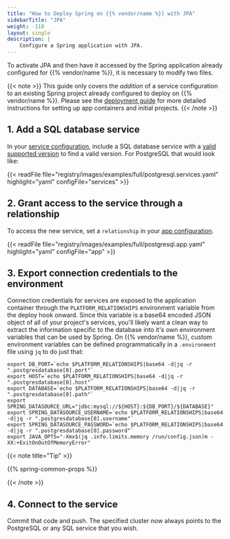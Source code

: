 ```yaml
---
title: "How to Deploy Spring on {{% vendor/name %}} with JPA"
sidebarTitle: "JPA"
weight: -110
layout: single
description: |
    Configure a Spring application with JPA.
---
```


To activate JPA and then have it accessed by the Spring application already configured for {{% vendor/name %}}, it is necessary to modify two files.

{{< note >}}
This guide only covers the *addition* of a service configuration to an existing Spring project already configured to deploy on {{% vendor/name %}}. Please see the [deployment guide](/guides/spring/deploy/_index.md) for more detailed instructions for setting up app containers and initial projects.
{{< /note >}}

## 1. Add a SQL database service

In your [service configuration](../../add-services/_index.md), include a SQL database service with a [valid supported version](../../add-services/_index.md) to find a valid version. For PostgreSQL that would look like:

{{< readFile file="registry/images/examples/full/postgresql.services.yaml" highlight="yaml" configFile="services" >}}

## 2. Grant access to the service through a relationship

To access the new service, set a `relationship` in your [app configuration](/create-apps/app-reference/images/builtin-image.md#relationships).

{{< readFile file="registry/images/examples/full/postgresql.app.yaml" highlight="yaml" configFile="app" >}}

## 3. Export connection credentials to the environment

Connection credentials for services are exposed to the application container through the `PLATFORM_RELATIONSHIPS` environment variable from the deploy hook onward. Since this variable is a base64 encoded JSON object of all of your project's services, you'll likely want a clean way to extract the information specific to the database into it's own environment variables that can be used by Spring. On {{% vendor/name %}}, custom environment variables can be defined programmatically in a `.environment` file using `jq` to do just that:

```text
export DB_PORT=`echo $PLATFORM_RELATIONSHIPS|base64 -d|jq -r ".postgresdatabase[0].port"`
export HOST=`echo $PLATFORM_RELATIONSHIPS|base64 -d|jq -r ".postgresdatabase[0].host"`
export DATABASE=`echo $PLATFORM_RELATIONSHIPS|base64 -d|jq -r ".postgresdatabase[0].path"`
export SPRING_DATASOURCE_URL="jdbc:mysql://${HOST}:${DB_PORT}/${DATABASE}"
export SPRING_DATASOURCE_USERNAME=`echo $PLATFORM_RELATIONSHIPS|base64 -d|jq -r ".postgresdatabase[0].username"`
export SPRING_DATASOURCE_PASSWORD=`echo $PLATFORM_RELATIONSHIPS|base64 -d|jq -r ".postgresdatabase[0].password"`
export JAVA_OPTS="-Xmx$(jq .info.limits.memory /run/config.json)m -XX:+ExitOnOutOfMemoryError"
```

{{< note title="Tip" >}}

{{% spring-common-props %}}

{{< /note >}}

## 4. Connect to the service

Commit that code and push.
The specified cluster now always points to the PostgreSQL or any SQL service that you wish.
